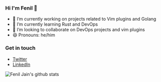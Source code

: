 ### Hi I'm Fenil 👋

- 🔭 I’m currently working on projects related to Vim plugins and Golang
- 🌱 I’m currently learning Rust and DevOps
- 👯 I’m looking to collaborate on DevOps projects and vim plugins
- 😄 Pronouns: he/him

### Get in touch

- [Twitter](https://twitter.com/FenilJain7)
- [LinkedIn](https://www.linkedin.com/in/fenil-jain-b3711117b/)

![Fenil Jain's github stats](https://github-readme-stats.vercel.app/api?username=Devil39)
